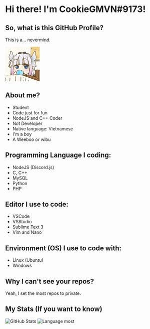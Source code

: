 # Hi there! I'm CookieGMVN#9173!

## So, what is this GitHub Profile?

This is a... nevermind.

<img src= "https://raw.githubusercontent.com/CookieGMVN/CookieGMVN/main/resources/kanna.gif" width= 110 height=110>

## About me?

- Student
- Code just for fun
- NodeJS and C++ Coder
- Not Developer
- Native language: Vietnamese
- I'm a boy
- A Weeboo or wibu

## Programming Language I coding:

- NodeJS (Discord.js)
- C, C++
- MySQL
- Python
- PHP

## Editor I use to code:

- VSCode
- VSStudio
- Sublime Text 3
- Vim and Nano

## Environment (OS) I use to code with:

- Linux (Ubuntu)
- Windows

## Why I can't see your repos?

Yeah, I set the most repos to private.

## My Stats (If you want to know)

![GitHub Stats](https://github-readme-stats.vercel.app/api?username=CookieGMVN&show_icons=true&theme=cobalt)
![Language most](https://github-readme-stats.vercel.app/api/top-langs/?username=CookieGMVN&theme=cobalt&layout=compact)
